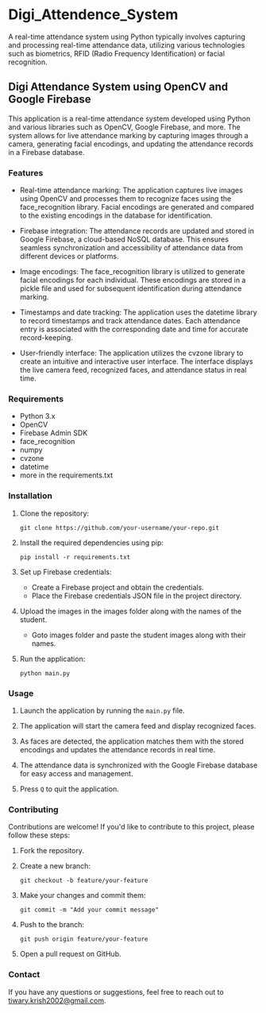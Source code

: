 # Digi_Attendence_System

A real-time attendance system using Python typically involves capturing and processing real-time attendance data, utilizing various technologies such as biometrics, RFID (Radio Frequency Identification) or facial recognition.
## Digi Attendance System using OpenCV and Google Firebase

This application is a real-time attendance system developed using Python and various libraries such as OpenCV, Google Firebase, and more. The system allows for live attendance marking by capturing images through a camera, generating facial encodings, and updating the attendance records in a Firebase database.

### Features

- Real-time attendance marking: The application captures live images using OpenCV and processes them to recognize faces using the face_recognition library. Facial encodings are generated and compared to the existing encodings in the database for identification.

- Firebase integration: The attendance records are updated and stored in Google Firebase, a cloud-based NoSQL database. This ensures seamless synchronization and accessibility of attendance data from different devices or platforms.

- Image encodings: The face_recognition library is utilized to generate facial encodings for each individual. These encodings are stored in a pickle file and used for subsequent identification during attendance marking.

- Timestamps and date tracking: The application uses the datetime library to record timestamps and track attendance dates. Each attendance entry is associated with the corresponding date and time for accurate record-keeping.

- User-friendly interface: The application utilizes the cvzone library to create an intuitive and interactive user interface. The interface displays the live camera feed, recognized faces, and attendance status in real time.

### Requirements

- Python 3.x
- OpenCV
- Firebase Admin SDK
- face_recognition
- numpy
- cvzone
- datetime
- more in the requirements.txt

### Installation

1. Clone the repository:
   ```
   git clone https://github.com/your-username/your-repo.git
   ```

2. Install the required dependencies using pip:
   ```
   pip install -r requirements.txt
   ```

3. Set up Firebase credentials:
   - Create a Firebase project and obtain the credentials.
   - Place the Firebase credentials JSON file in the project directory.

4. Upload the images in the images folder along with the names of the student.
   - Goto images folder and paste the student images along with their names.

5. Run the application:
   ```
   python main.py
   ```

### Usage

1. Launch the application by running the `main.py` file.

2. The application will start the camera feed and display recognized faces.

3. As faces are detected, the application matches them with the stored encodings and updates the attendance records in real time.

4. The attendance data is synchronized with the Google Firebase database for easy access and management.

5. Press `Q` to quit the application.

### Contributing

Contributions are welcome! If you'd like to contribute to this project, please follow these steps:

1. Fork the repository.

2. Create a new branch:
   ```
   git checkout -b feature/your-feature
   ```

3. Make your changes and commit them:
   ```
   git commit -m "Add your commit message"
   ```

4. Push to the branch:
   ```
   git push origin feature/your-feature
   ```

5. Open a pull request on GitHub.

### Contact

If you have any questions or suggestions, feel free to reach out to [tiwary.krish2002@gmail.com](mailto:tiwary.krish2002@gmail.com).
